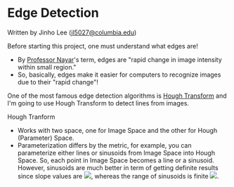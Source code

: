 # Edge Detection

Written by Jinho Lee (jl5027@columbia.edu)

Before starting this project, one must understand what edges are!
- By [Professor Nayar](http://www.cs.columbia.edu/~nayar/)'s term, edges are "rapid change in image intensity within small region."
- So, basically, edges make it easier for computers to recognize images due to their "rapid change"!

One of the most famous edge detection algorithms is [Hough Transform](https://en.wikipedia.org/wiki/Hough_transform) and I'm going to use Hough Transform to detect lines from images.

Hough Tranform
- Works with two space, one for Image Space and the other for Hough (Parameter) Space.
- Parameterization differs by the metric, for example, you can parameterize either lines or sinusoids from Image Space into Hough Space. So, each point in Image Space becomes a line or a sinusoid. However, sinusoids are much better in term of getting definite results since slope values are <img src="https://latex.codecogs.com/gif.latex?-\infty\leq{m}\leq\infty">, whereas the range of sinusoids is finite <img src="https://latex.codecogs.com/gif.latex?0\leq\theta\leq\pi">. 
